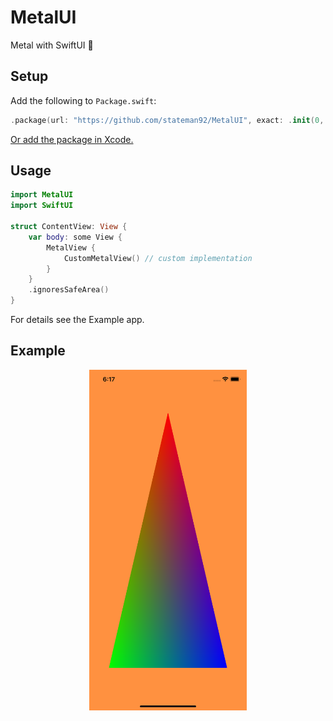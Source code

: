 # MetalUI
Metal with SwiftUI 🤘

## Setup

Add the following to `Package.swift`:

```swift
.package(url: "https://github.com/stateman92/MetalUI", exact: .init(0, 1, 3))
```

[Or add the package in Xcode.](https://developer.apple.com/documentation/xcode/adding_package_dependencies_to_your_app)

## Usage

```swift
import MetalUI
import SwiftUI

struct ContentView: View {
    var body: some View {
        MetalView {
            CustomMetalView() // custom implementation
        }
    }
    .ignoresSafeArea()
}
```

For details see the Example app.

## Example

<p style="text-align:center;"><img src="https://github.com/stateman92/MetalUI/blob/main/Resources/screenshot.png?raw=true" width="50%" alt="Example"></p>
